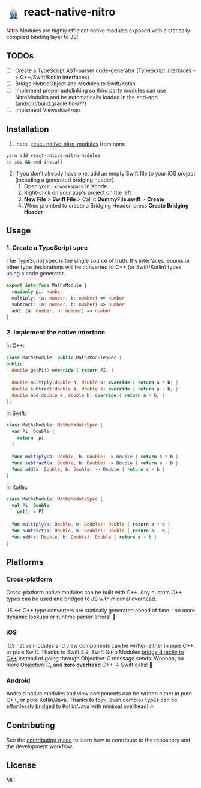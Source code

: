<h1>
<img src="docs/img/blue-flame.png" height="40px" align="center" />
react-native-nitro
</h1>

Nitro Modules are highly efficient native modules exposed with a statically compiled binding layer to JSI.

## TODOs

- [ ] Create a TypeScript AST-parser code-generator (TypeScript interfaces -> C++/Swift/Kotlin interfaces)
- [ ] Bridge HybridObject and Modules to Swift/Kotlin
- [ ] Implement proper autolinking so third party modules can use NitroModules and be automatically loaded in the end-app (android/build.gradle how??)
- [ ] Implement Views/`RawProps`

## Installation

1. Install [react-native-nitro-modules](npmjs.org/react-native-nitro-modules) from npm:
  ```sh
  yarn add react-native-nitro-modules
  cd ios && pod install
  ```
2. If you don't already have one, add an empty Swift file to your iOS project (including a generated bridging header).
    1. Open your `.xcworkspace` in Xcode
    2. Right-click on your app's project on the left
    3. **New File** > **Swift File** > Call it **DummyFile.swift** > **Create**
    4. When promted to create a Bridging Header, press **Create Bridging Header**

## Usage

### 1. Create a TypeScript spec

The TypeScript spec is the single source of truth. It's interfaces, enums or other type declarations will be converted to C++ (or Swift/Kotlin) types using a code generator.

```ts
export interface MathsModule {
  readonly pi: number
  multiply: (a: number, b: number) => number
  subtract: (a: number, b: number) => number
  add: (a: number, b: number) => number
}
```

### 2. Implement the native interface

In C++:

```cpp
class MathsModule: public MathsModuleSpec {
public:
  double getPi() override { return PI; }

  double multiply(double a, double b) override { return a * b; }
  double subtract(double a, double b) override { return a - b; }
  double add(double a, double b) override { return a + b; }
};
```

In Swift:

```swift
class MathsModule: MathsModuleSpec {
  var Pi: Double {
    return .pi
  }

  func multiply(a: Double, b: Double) -> Double { return a * b }
  func subtract(a: Double, b: Double) -> Double { return a - b }
  func add(a: Double, b: Double) -> Double { return a + b }
}
```

In Kotlin:

```kotlin
class MathsModule: MathsModuleSpec {
  val Pi: Double
    get() = PI

  fun multiply(a: Double, b: Double): Double { return a * b }
  fun subtract(a: Double, b: Double): Double { return a - b }
  fun add(a: Double, b: Double): Double { return a + b }
}
```

## Platforms

### Cross-platform

Cross-platform native modules can be built with C++.
Any custom C++ types can be used and bridged to JS with minimal overhead.

JS <-> C++ type converters are statically generated ahead of time - no more dynamic lookups or runtime parser errors! 🥳

### iOS

iOS native modules and view components can be written either in pure C++, or pure Swift.
Thanks to Swift 5.9, Swift Nitro Modules [bridge directly to C++](https://www.swift.org/documentation/cxx-interop/) instead of going through Objective-C message sends. Woohoo, no more Objective-C, and **zero overhead** C++ -> Swift calls! 🥳

### Android

Android native modules and view components can be written either in pure C++, or pure Kotlin/Java.
Thanks to fbjni, even complex types can be effortlessly bridged to Kotlin/Java with minimal overhead! 🔥

## Contributing

See the [contributing guide](CONTRIBUTING.md) to learn how to contribute to the repository and the development workflow.

## License

MIT
